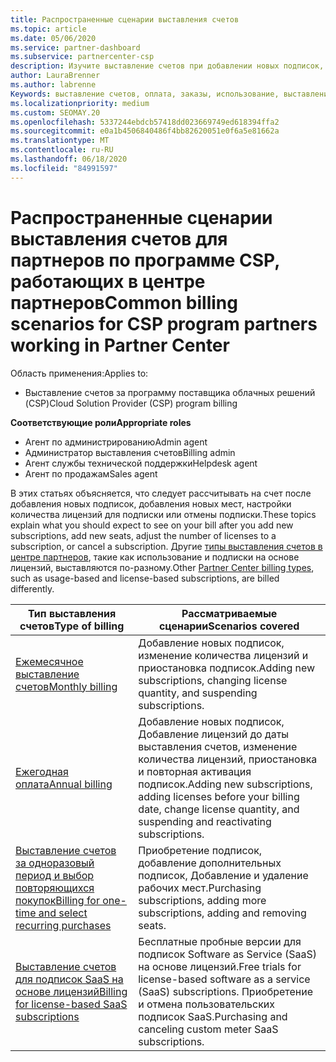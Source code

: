 ```yaml
---
title: Распространенные сценарии выставления счетов
ms.topic: article
ms.date: 05/06/2020
ms.service: partner-dashboard
ms.subservice: partnercenter-csp
description: Изучите выставление счетов при добавлении новых подписок, изменении количества лицензий или отмене подписки. Узнайте, как отличаются подписки на использование и на основе лицензий.
author: LauraBrenner
ms.author: labrenne
Keywords: выставление счетов, оплата, заказы, использование, выставление счетов на основе лицензий, Дата юбилея, термин, Отмена, продление цен, файл сверки, разведывательную-файл
ms.localizationpriority: medium
ms.custom: SEOMAY.20
ms.openlocfilehash: 5337244ebdcb57418dd023669749ed618394ffa2
ms.sourcegitcommit: e0a1b4506840486f4bb82620051e0f6a5e81662a
ms.translationtype: MT
ms.contentlocale: ru-RU
ms.lasthandoff: 06/18/2020
ms.locfileid: "84991597"
---
```

# <a name="common-billing-scenarios-for-csp-program-partners-working-in-partner-center"></a><span data-ttu-id="3e474-105">Распространенные сценарии выставления счетов для партнеров по программе CSP, работающих в центре партнеров</span><span class="sxs-lookup"><span data-stu-id="3e474-105">Common billing scenarios for CSP program partners working in Partner Center</span></span>

<span data-ttu-id="3e474-106">Область применения:</span><span class="sxs-lookup"><span data-stu-id="3e474-106">Applies to:</span></span>

- <span data-ttu-id="3e474-107">Выставление счетов за программу поставщика облачных решений (CSP)</span><span class="sxs-lookup"><span data-stu-id="3e474-107">Cloud Solution Provider (CSP) program billing</span></span>

<span data-ttu-id="3e474-108">**Соответствующие роли**</span><span class="sxs-lookup"><span data-stu-id="3e474-108">**Appropriate roles**</span></span>

- <span data-ttu-id="3e474-109">Агент по администрированию</span><span class="sxs-lookup"><span data-stu-id="3e474-109">Admin agent</span></span>
- <span data-ttu-id="3e474-110">Администратор выставления счетов</span><span class="sxs-lookup"><span data-stu-id="3e474-110">Billing admin</span></span>
- <span data-ttu-id="3e474-111">Агент службы технической поддержки</span><span class="sxs-lookup"><span data-stu-id="3e474-111">Helpdesk agent</span></span>
- <span data-ttu-id="3e474-112">Агент по продажам</span><span class="sxs-lookup"><span data-stu-id="3e474-112">Sales agent</span></span>

<span data-ttu-id="3e474-113">В этих статьях объясняется, что следует рассчитывать на счет после добавления новых подписок, добавления новых мест, настройки количества лицензий для подписки или отмены подписки.</span><span class="sxs-lookup"><span data-stu-id="3e474-113">These topics explain what you should expect to see on your bill after you add new subscriptions, add new seats, adjust the number of licenses to a subscription, or cancel a subscription.</span></span> <span data-ttu-id="3e474-114">Другие [типы выставления счетов в центре партнеров](billing-different-types.md), такие как использование и подписки на основе лицензий, выставляются по-разному.</span><span class="sxs-lookup"><span data-stu-id="3e474-114">Other [Partner Center billing types](billing-different-types.md), such as usage-based and license-based subscriptions, are billed differently.</span></span>

| <span data-ttu-id="3e474-115">Тип выставления счетов</span><span class="sxs-lookup"><span data-stu-id="3e474-115">Type of billing</span></span> | <span data-ttu-id="3e474-116">Рассматриваемые сценарии</span><span class="sxs-lookup"><span data-stu-id="3e474-116">Scenarios covered</span></span> |
| --------------- | ----------------- |
| [<span data-ttu-id="3e474-117">Ежемесячное выставление счетов</span><span class="sxs-lookup"><span data-stu-id="3e474-117">Monthly billing</span></span>](common-billing-scenarios-monthly.md) | <span data-ttu-id="3e474-118">Добавление новых подписок, изменение количества лицензий и приостановка подписок.</span><span class="sxs-lookup"><span data-stu-id="3e474-118">Adding new subscriptions, changing license quantity, and suspending subscriptions.</span></span> |
| [<span data-ttu-id="3e474-119">Ежегодная оплата</span><span class="sxs-lookup"><span data-stu-id="3e474-119">Annual billing</span></span>](common-billing-scenarios-annual.md) | <span data-ttu-id="3e474-120">Добавление новых подписок, Добавление лицензий до даты выставления счетов, изменение количества лицензий, приостановка и повторная активация подписок.</span><span class="sxs-lookup"><span data-stu-id="3e474-120">Adding new subscriptions, adding licenses before your billing date, change license quantity, and suspending and reactivating subscriptions.</span></span> |
| [<span data-ttu-id="3e474-121">Выставление счетов за одноразовый период и выбор повторяющихся покупок</span><span class="sxs-lookup"><span data-stu-id="3e474-121">Billing for one-time and select recurring purchases</span></span>](common-billing-scenarios-onetime-recurring.md) | <span data-ttu-id="3e474-122">Приобретение подписок, добавление дополнительных подписок, Добавление и удаление рабочих мест.</span><span class="sxs-lookup"><span data-stu-id="3e474-122">Purchasing subscriptions, adding more subscriptions, adding and removing seats.</span></span> |
| [<span data-ttu-id="3e474-123">Выставление счетов для подписок SaaS на основе лицензий</span><span class="sxs-lookup"><span data-stu-id="3e474-123">Billing for license-based SaaS subscriptions</span></span>](common-billing-scenarios-saas.md) | <span data-ttu-id="3e474-124">Бесплатные пробные версии для подписок Software as Service (SaaS) на основе лицензий.</span><span class="sxs-lookup"><span data-stu-id="3e474-124">Free trials for license-based software as a service (SaaS) subscriptions.</span></span> <span data-ttu-id="3e474-125">Приобретение и отмена пользовательских подписок SaaS.</span><span class="sxs-lookup"><span data-stu-id="3e474-125">Purchasing and canceling custom meter SaaS subscriptions.</span></span> |
